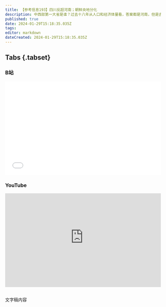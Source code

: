 ```yaml
---
title: 【参考信息193】四川反超河南；朝鲜央地分化
description: 中西部第一大省是谁？过去十八年从人口和经济体量看，答案都是河南，但是去年洗牌了。河南“挤水分”后，前年和去年的GDP都跌下六万亿，被四川超越。其实2021年河南工业增加值就被福建超越，富士康出走也预示了河南工业的失速。除了中纪委的反腐大片，各省推出的也有点儿东西，贵州的就很好看。朝鲜频频示强，但经济出了问题。金正恩批评“没有给地方人民圆满提供基础副食品、食品和消费品等起码的生活必需品”，要求缩小城乡、央地差距。
published: true
date: 2024-01-29T15:18:35.035Z
tags: 
editor: markdown
dateCreated: 2024-01-29T15:18:35.035Z
---
```


## Tabs {.tabset}
### B站
<div style="position: relative; padding: 30% 45%;">
<iframe style="position: absolute; width: 100%; height: 100%; left: 0; top: 0;" src="//player.bilibili.com/player.html?&bvid=BV1KT4y1t7kB&page=1&as_wide=1&high_quality=1&danmaku=1&autoplay=0" scrolling="no" border="0" frameborder="no" framespacing="0" allowfullscreen="true"></iframe>
</div>

### YouTube
<div style="position: relative; padding: 30% 45%;">
<iframe style="position: absolute; top: 0; left: 0; width: 100%; height: 100%;" src="https://www.youtube-nocookie.com/embed/YoutubeVID" title="YouTube video player" frameborder="0" allow="accelerometer; autoplay; clipboard-write; encrypted-media; gyroscope; picture-in-picture" allowfullscreen></iframe>
</div>

## 

文字稿内容